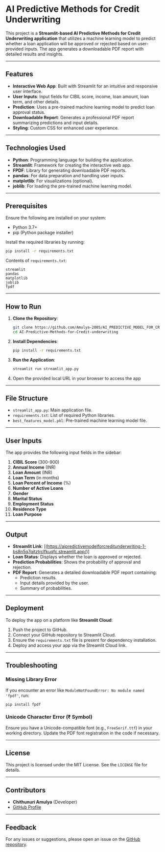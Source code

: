 # AI Predictive Methods for Credit Underwriting

This project is a **Streamlit-based AI Predictive Methods for Credit Underwriting application** that utilizes a machine learning model to predict whether a loan application will be approved or rejected based on user-provided inputs. The app generates a downloadable PDF report with detailed results and insights.

---

## Features

- **Interactive Web App**: Built with Streamlit for an intuitive and responsive user interface.
- **User Inputs**: Input fields for CIBIL score, income, loan amount, loan term, and other details.
- **Prediction**: Uses a pre-trained machine learning model to predict loan approval status.
- **Downloadable Report**: Generates a professional PDF report summarizing predictions and input details.
- **Styling**: Custom CSS for enhanced user experience.

---

## Technologies Used

- **Python**: Programming language for building the application.
- **Streamlit**: Framework for creating the interactive web app.
- **FPDF**: Library for generating downloadable PDF reports.
- **pandas**: For data preparation and handling user inputs.
- **matplotlib**: For visualizations (optional).
- **joblib**: For loading the pre-trained machine learning model.

---

## Prerequisites

Ensure the following are installed on your system:

- Python 3.7+
- pip (Python package installer)

Install the required libraries by running:
```bash
pip install -r requirements.txt
```

Contents of `requirements.txt`:
```
streamlit
pandas
matplotlib
joblib
fpdf
```

---

## How to Run

1. **Clone the Repository**:
   ```bash
   git clone https://github.com/Amulya-2005/AI_PREDICTIVE_MODEL_FOR_CREDIT_UNDERWRITING-1.git
   cd AI-Predictive-Methods-for-Credit-underwriting
   ```

2. **Install Dependencies**:
   ```bash
   pip install -r requirements.txt
   ```

3. **Run the Application**:
   ```bash
   streamlit run streamlit_app.py
   ```

4. Open the provided local URL in your browser to access the app

---

## File Structure

- `streamlit_app.py`: Main application file.
- `requirements.txt`: List of required Python libraries.
- `best_features_model.pkl`: Pre-trained machine learning model file.

---

## User Inputs

The app provides the following input fields in the sidebar:

1. **CIBIL Score** (300-900)
2. **Annual Income** (INR)
3. **Loan Amount** (INR)
4. **Loan Term** (in months)
5. **Loan Percent of Income** (%)
6. **Number of Active Loans**
7. **Gender**
8. **Marital Status**
9. **Employment Status**
10. **Residence Type**
11. **Loan Purpose**

---

## Output

- **Streamlit Link**: [(https://aipredictivemodelforcreditunderwriting-1-bs8n5q7qjtztrclfkuqfc.streamlit.app/)]
- **Loan Status**: Displays whether the loan is approved or rejected.
- **Prediction Probabilities**: Shows the probability of approval and rejection.
- **PDF Report**: Generates a detailed downloadable PDF report containing:
  - Prediction results.
  - Input details provided by the user.
  - Summary of probabilities.

---

## Deployment

To deploy the app on a platform like **Streamlit Cloud**:

1. Push the project to GitHub.
2. Connect your GitHub repository to Streamlit Cloud.
3. Ensure the `requirements.txt` file is present for dependency installation.
4. Deploy and access your app via the Streamlit Cloud link.

---

## Troubleshooting

### Missing Library Error
If you encounter an error like `ModuleNotFoundError: No module named 'fpdf'`, run:
```bash
pip install fpdf
```

### Unicode Character Error (₹ Symbol)
Ensure you have a Unicode-compatible font (e.g., `FreeSerif.ttf`) in your working directory. Update the PDF font registration in the code if necessary.

---

## License

This project is licensed under the MIT License. See the `LICENSE` file for details.

---

## Contributors

- **Chithunuri Amulya** (Developer)
- [GitHub Profile]((https://github.com/Amulya-2005))

---

## Feedback

For any issues or suggestions, please open an issue on the [GitHub repository]((https://github.com/Amulya-2005/AI_PREDICTIVE_MODEL_FOR_CREDIT_UNDERWRITING)).

